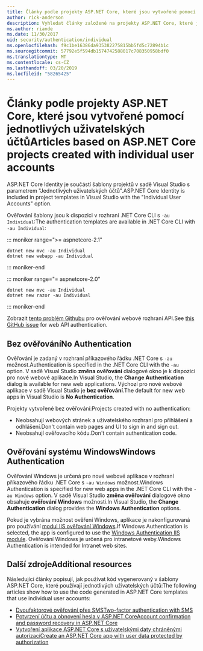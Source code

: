```yaml
---
title: Články podle projekty ASP.NET Core, které jsou vytvořené pomocí jednotlivých uživatelských účtů
author: rick-anderson
description: Vyhledat články založené na projekty ASP.NET Core, které jsou vytvořené pomocí jednotlivých uživatelských účtů.
ms.author: riande
ms.date: 11/30/2017
uid: security/authentication/individual
ms.openlocfilehash: f9c1be16386da935382275815bb5fd5c72894b1c
ms.sourcegitcommit: 57792e5f594db1574742588017c708350958bdf0
ms.translationtype: MT
ms.contentlocale: cs-CZ
ms.lasthandoff: 03/20/2019
ms.locfileid: "58265425"
---
```

# <a name="articles-based-on-aspnet-core-projects-created-with-individual-user-accounts"></a><span data-ttu-id="1b37b-103">Články podle projekty ASP.NET Core, které jsou vytvořené pomocí jednotlivých uživatelských účtů</span><span class="sxs-lookup"><span data-stu-id="1b37b-103">Articles based on ASP.NET Core projects created with individual user accounts</span></span>

<span data-ttu-id="1b37b-104">ASP.NET Core Identity je součástí šablony projektů v sadě Visual Studio s parametrem "Jednotlivých uživatelských účtů".</span><span class="sxs-lookup"><span data-stu-id="1b37b-104">ASP.NET Core Identity is included in project templates in Visual Studio with the "Individual User Accounts" option.</span></span>

<span data-ttu-id="1b37b-105">Ověřování šablony jsou k dispozici v rozhraní .NET Core CLI s `-au Individual`:</span><span class="sxs-lookup"><span data-stu-id="1b37b-105">The authentication templates are available in .NET Core CLI with `-au Individual`:</span></span>

::: moniker range=">= aspnetcore-2.1"

```console
dotnet new mvc -au Individual
dotnet new webapp -au Individual
```

::: moniker-end

::: moniker range="= aspnetcore-2.0"

```console
dotnet new mvc -au Individual
dotnet new razor -au Individual
```

::: moniker-end

<span data-ttu-id="1b37b-106">Zobrazit [tento problém Githubu](https://github.com/aspnet/AspNetCore/issues/5833) pro ověřování webové rozhraní API.</span><span class="sxs-lookup"><span data-stu-id="1b37b-106">See [this GitHub issue](https://github.com/aspnet/AspNetCore/issues/5833) for web API authentication.</span></span>

<a name="no"></a>

## <a name="no-authentication"></a><span data-ttu-id="1b37b-107">Bez ověřování</span><span class="sxs-lookup"><span data-stu-id="1b37b-107">No Authentication</span></span>

<span data-ttu-id="1b37b-108">Ověřování je zadaný v rozhraní příkazového řádku .NET Core s `-au` možnost.</span><span class="sxs-lookup"><span data-stu-id="1b37b-108">Authentication is specified in the .NET Core CLI with the `-au` option.</span></span> <span data-ttu-id="1b37b-109">V sadě Visual Studio **změna ověřování** dialogové okno je k dispozici pro nové webové aplikace.</span><span class="sxs-lookup"><span data-stu-id="1b37b-109">In Visual Studio, the **Change Authentication** dialog is available for new web applications.</span></span> <span data-ttu-id="1b37b-110">Výchozí pro nové webové aplikace v sadě Visual Studio je **bez ověřování**.</span><span class="sxs-lookup"><span data-stu-id="1b37b-110">The default for new web apps in Visual Studio is **No Authentication**.</span></span>

<span data-ttu-id="1b37b-111">Projekty vytvořené bez ověřování:</span><span class="sxs-lookup"><span data-stu-id="1b37b-111">Projects created with no authentication:</span></span>

* <span data-ttu-id="1b37b-112">Neobsahují webových stránek a uživatelského rozhraní pro přihlášení a odhlášení.</span><span class="sxs-lookup"><span data-stu-id="1b37b-112">Don't contain web pages and UI to sign in and sign out.</span></span>
* <span data-ttu-id="1b37b-113">Neobsahují ověřovacího kódu.</span><span class="sxs-lookup"><span data-stu-id="1b37b-113">Don't contain authentication code.</span></span>

<a name="win"></a>

## <a name="windows-authentication"></a><span data-ttu-id="1b37b-114">Ověřování systému Windows</span><span class="sxs-lookup"><span data-stu-id="1b37b-114">Windows Authentication</span></span>

<span data-ttu-id="1b37b-115">Ověřování Windows je určená pro nové webové aplikace v rozhraní příkazového řádku .NET Core s `-au Windows` možnost.</span><span class="sxs-lookup"><span data-stu-id="1b37b-115">Windows Authentication is specified for new web apps in the .NET Core CLI with the `-au Windows` option.</span></span> <span data-ttu-id="1b37b-116">V sadě Visual Studio **změna ověřování** dialogové okno obsahuje **ověřování Windows** možnosti.</span><span class="sxs-lookup"><span data-stu-id="1b37b-116">In Visual Studio, the **Change Authentication** dialog provides the **Windows Authentication** options.</span></span>

<span data-ttu-id="1b37b-117">Pokud je vybrána možnost ověření Windows, aplikace je nakonfigurovaná pro používání [modul IIS ověřování Windows](xref:host-and-deploy/iis/modules).</span><span class="sxs-lookup"><span data-stu-id="1b37b-117">If Windows Authentication is selected, the app is configured to use the [Windows Authentication IIS module](xref:host-and-deploy/iis/modules).</span></span> <span data-ttu-id="1b37b-118">Ověřování Windows je určená pro intranetové weby.</span><span class="sxs-lookup"><span data-stu-id="1b37b-118">Windows Authentication is intended for Intranet web sites.</span></span>

## <a name="additional-resources"></a><span data-ttu-id="1b37b-119">Další zdroje</span><span class="sxs-lookup"><span data-stu-id="1b37b-119">Additional resources</span></span>

<span data-ttu-id="1b37b-120">Následující články popisují, jak používat kód vygenerovaný v šablony ASP.NET Core, které používají jednotlivých uživatelských účtů:</span><span class="sxs-lookup"><span data-stu-id="1b37b-120">The following articles show how to use the code generated in ASP.NET Core templates that use individual user accounts:</span></span>

* [<span data-ttu-id="1b37b-121">Dvoufaktorové ověřování přes SMS</span><span class="sxs-lookup"><span data-stu-id="1b37b-121">Two-factor authentication with SMS</span></span>](xref:security/authentication/2fa)
* [<span data-ttu-id="1b37b-122">Potvrzení účtu a obnovení hesla v ASP.NET Core</span><span class="sxs-lookup"><span data-stu-id="1b37b-122">Account confirmation and password recovery in ASP.NET Core</span></span>](xref:security/authentication/accconfirm)
* [<span data-ttu-id="1b37b-123">Vytvoření aplikace ASP.NET Core s uživatelskými daty chráněnými autorizací</span><span class="sxs-lookup"><span data-stu-id="1b37b-123">Create an ASP.NET Core app with user data protected by authorization</span></span>](xref:security/authorization/secure-data)
